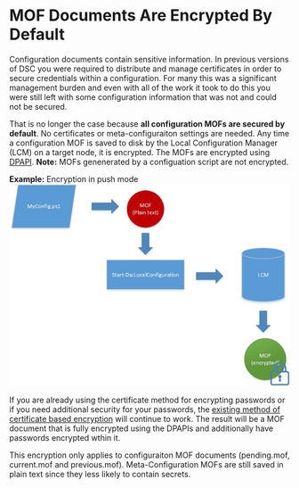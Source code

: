 # MOF Documents Are Encrypted By Default

Configuration documents contain sensitive information. In previous versions of DSC you were required to distribute and manage certificates in order to secure credentials within a configuration. For many this was a significant management burden and even with all of the work it took to do this you were still left with some configuration information that was not and could not be secured. 

That is no longer the case because **all configuration MOFs are secured by default**. No certificates or meta-configuraiton settings are needed. Any time a configuration MOF is saved to disk by the Local Configuration Manager (LCM) on a target node, it is encrypted. The MOFs are encrypted using [DPAPI](https://msdn.microsoft.com/en-us/library/ms995355.aspx). **Note:** MOFs genenerated by a configuation script are not encrypted.

**Example:** Encryption in push mode
![MOF Encryption](images/MOF_Encryption.jpg)

If you are already using the certificate method for encrypting passwords or if you need additional security for your passwords, the [existing method of certificate based encryption](http://blogs.msdn.com/b/powershell/archive/2014/01/31/want-to-secure-credentials-in-windows-powershell-desired-state-configuration.aspx) will continue to work. The result will be a MOF document that is fully encrypted using the DPAPIs and additionally have passwords encrypted wthin it.

This encryption only applies to configuraiton MOF documents (pending.mof, current.mof and previous.mof). Meta-Configuration MOFs are still saved in plain text since they less likely to contain secrets. 
